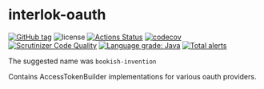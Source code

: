 # interlok-oauth
[![GitHub tag](https://img.shields.io/github/tag/adaptris/interlok-oauth.svg)](https://github.com/adaptris/interlok-oauth/tags) ![license](https://img.shields.io/github/license/adaptris/interlok-oauth.svg) [![Actions Status](https://github.com/adaptris/interlok-oauth/workflows/Java%20CI/badge.svg)](https://github.com/adaptris/interlok-oauth/actions) [![codecov](https://codecov.io/gh/adaptris/interlok-oauth/branch/develop/graph/badge.svg)](https://codecov.io/gh/adaptris/interlok-oauth) [![Scrutinizer Code Quality](https://scrutinizer-ci.com/g/adaptris/interlok-oauth/badges/quality-score.png?b=develop)](https://scrutinizer-ci.com/g/adaptris/interlok-oauth/?branch=develop) [![Language grade: Java](https://img.shields.io/lgtm/grade/java/g/adaptris/interlok-oauth.svg?logo=lgtm&logoWidth=18)](https://lgtm.com/projects/g/adaptris/interlok-oauth/context:java) [![Total alerts](https://img.shields.io/lgtm/alerts/g/adaptris/interlok-oauth.svg?logo=lgtm&logoWidth=18)](https://lgtm.com/projects/g/adaptris/interlok-oauth/alerts/)

The suggested name was `bookish-invention`

Contains AccessTokenBuilder implementations for various oauth providers.
